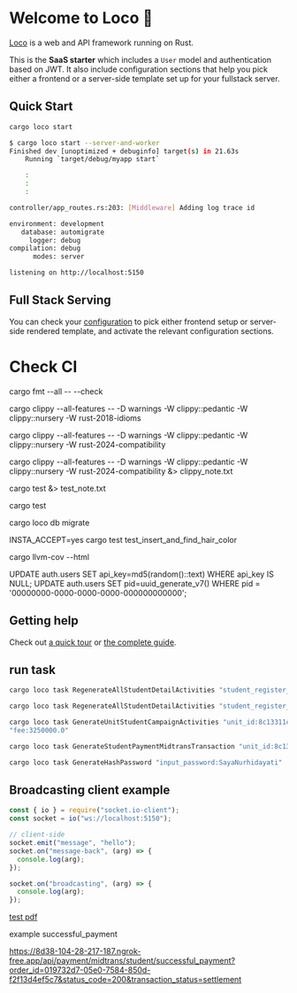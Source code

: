 # Welcome to Loco :train:

[Loco](https://loco.rs) is a web and API framework running on Rust.

This is the **SaaS starter** which includes a `User` model and authentication based on JWT.
It also include configuration sections that help you pick either a frontend or a server-side template set up for your fullstack server.

## Quick Start

```sh
cargo loco start
```

```sh
$ cargo loco start --server-and-worker
Finished dev [unoptimized + debuginfo] target(s) in 21.63s
    Running `target/debug/myapp start`

    :
    :
    :

controller/app_routes.rs:203: [Middleware] Adding log trace id

environment: development
   database: automigrate
     logger: debug
compilation: debug
      modes: server

listening on http://localhost:5150
```

## Full Stack Serving

You can check your [configuration](config/development.yaml) to pick either frontend setup or server-side rendered template, and activate the relevant configuration sections.

# Check CI

cargo fmt --all -- --check

cargo clippy --all-features -- -D warnings -W clippy::pedantic -W clippy::nursery -W rust-2018-idioms

cargo clippy --all-features -- -D warnings -W clippy::pedantic -W clippy::nursery -W rust-2024-compatibility

cargo clippy --all-features -- -D warnings -W clippy::pedantic -W clippy::nursery -W rust-2024-compatibility &> clippy_note.txt

cargo test &> test_note.txt

cargo test

cargo loco db migrate

INSTA_ACCEPT=yes cargo test test_insert_and_find_hair_color

cargo llvm-cov --html

UPDATE auth.users SET api_key=md5(random()::text) WHERE api_key IS NULL;
UPDATE auth.users SET pid=uuid_generate_v7() WHERE pid = '00000000-0000-0000-0000-000000000000';

## Getting help

Check out [a quick tour](https://loco.rs/docs/getting-started/tour/) or [the complete guide](https://loco.rs/docs/getting-started/guide/).

## run task

```sh
cargo loco task RegenerateAllStudentDetailActivities "student_register_academic_year_id:8591fbfd-d173-4bfc-9d0f-896a24d2cd77" "curriculum_id:b7d9f9d9-1bd1-4c92-a928-58720cf0a214" "unit_activity_id:74f1aef3-406e-435c-b095-1802e4d278f1" "semester_id:4a3826de-0415-43ea-aa87-861281e49a94"
```

```sh
cargo loco task RegenerateAllStudentDetailActivities "student_register_academic_year_id:8591fbfd-d173-4bfc-9d0f-896a24d2cd77" "curriculum_id:b7d9f9d9-1bd1-4c92-a928-58720cf0a214" "unit_activity_id:74f1aef3-406e-435c-b095-1802e4d278f1" "semester_id:4a3826de-0415-43ea-aa87-861281e49a94"
```

```sh
cargo loco task GenerateUnitStudentCampaignActivities "unit_id:8c13311c-5d4b-4840-a71f-ed0dd732e170" "academic_year_id:7fb68ca8-3376-4aef-b158-4c43f1b0f177" "student_academic_year_id:5884b8d6-bab3-4e5e-99bc-739a114596f2"
"fee:3250000.0"
```

```sh
cargo loco task GenerateStudentPaymentMidtransTransaction "unit_id:8c13311c-5d4b-4840-a71f-ed0dd732e170" "academic_year_id:7fb68ca8-3376-4aef-b158-4c43f1b0f177" "student_academic_year_id:5884b8d6-bab3-4e5e-99bc-739a114596f2" "account_id:0196e1f8-5a47-728f-bb16-5f9bda31299b"
```

```sh
cargo loco task GenerateHashPassword "input_password:SayaNurhidayati"
```

## Broadcasting client example

```js
const { io } = require("socket.io-client");
const socket = io("ws://localhost:5150");

// client-side
socket.emit("message", "hello");
socket.on("message-back", (arg) => {
  console.log(arg);
});

socket.on("broadcasting", (arg) => {
  console.log(arg);
});
```

[test pdf](http://localhost:5150/api/academic/student/campaign/activities/print_activity_plan/9cda3fdb-9f5e-4dc0-8449-f1bc90a42b81)

example successful_payment

https://8d38-104-28-217-187.ngrok-free.app/api/payment/midtrans/student/successful_payment?order_id=019732d7-05e0-7584-850d-f2f13d4ef5c7&status_code=200&transaction_status=settlement
